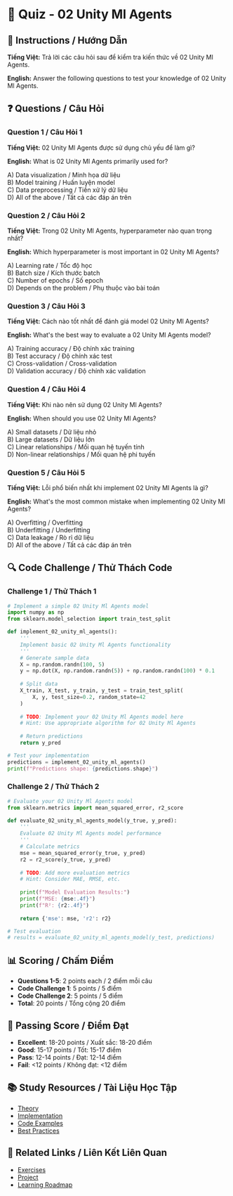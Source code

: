 # 🧠 Quiz - 02 Unity Ml Agents

## 📝 Instructions / Hướng Dẫn

**Tiếng Việt:** Trả lời các câu hỏi sau để kiểm tra kiến thức về 02 Unity Ml Agents.

**English:** Answer the following questions to test your knowledge of 02 Unity Ml Agents.

## ❓ Questions / Câu Hỏi

### Question 1 / Câu Hỏi 1
**Tiếng Việt:** 02 Unity Ml Agents được sử dụng chủ yếu để làm gì?

**English:** What is 02 Unity Ml Agents primarily used for?

A) Data visualization / Minh họa dữ liệu  
B) Model training / Huấn luyện model  
C) Data preprocessing / Tiền xử lý dữ liệu  
D) All of the above / Tất cả các đáp án trên

### Question 2 / Câu Hỏi 2
**Tiếng Việt:** Trong 02 Unity Ml Agents, hyperparameter nào quan trọng nhất?

**English:** Which hyperparameter is most important in 02 Unity Ml Agents?

A) Learning rate / Tốc độ học  
B) Batch size / Kích thước batch  
C) Number of epochs / Số epoch  
D) Depends on the problem / Phụ thuộc vào bài toán

### Question 3 / Câu Hỏi 3
**Tiếng Việt:** Cách nào tốt nhất để đánh giá model 02 Unity Ml Agents?

**English:** What's the best way to evaluate a 02 Unity Ml Agents model?

A) Training accuracy / Độ chính xác training  
B) Test accuracy / Độ chính xác test  
C) Cross-validation / Cross-validation  
D) Validation accuracy / Độ chính xác validation

### Question 4 / Câu Hỏi 4
**Tiếng Việt:** Khi nào nên sử dụng 02 Unity Ml Agents?

**English:** When should you use 02 Unity Ml Agents?

A) Small datasets / Dữ liệu nhỏ  
B) Large datasets / Dữ liệu lớn  
C) Linear relationships / Mối quan hệ tuyến tính  
D) Non-linear relationships / Mối quan hệ phi tuyến

### Question 5 / Câu Hỏi 5
**Tiếng Việt:** Lỗi phổ biến nhất khi implement 02 Unity Ml Agents là gì?

**English:** What's the most common mistake when implementing 02 Unity Ml Agents?

A) Overfitting / Overfitting  
B) Underfitting / Underfitting  
C) Data leakage / Rò rỉ dữ liệu  
D) All of the above / Tất cả các đáp án trên

## 🔍 Code Challenge / Thử Thách Code

### Challenge 1 / Thử Thách 1
```python
# Implement a simple 02 Unity Ml Agents model
import numpy as np
from sklearn.model_selection import train_test_split

def implement_02_unity_ml_agents():
    '''
    Implement basic 02 Unity Ml Agents functionality
    '''
    # Generate sample data
    X = np.random.randn(100, 5)
    y = np.dot(X, np.random.randn(5)) + np.random.randn(100) * 0.1
    
    # Split data
    X_train, X_test, y_train, y_test = train_test_split(
        X, y, test_size=0.2, random_state=42
    )
    
    # TODO: Implement your 02 Unity Ml Agents model here
    # Hint: Use appropriate algorithm for 02 Unity Ml Agents
    
    # Return predictions
    return y_pred

# Test your implementation
predictions = implement_02_unity_ml_agents()
print(f"Predictions shape: {predictions.shape}")
```

### Challenge 2 / Thử Thách 2
```python
# Evaluate your 02 Unity Ml Agents model
from sklearn.metrics import mean_squared_error, r2_score

def evaluate_02_unity_ml_agents_model(y_true, y_pred):
    '''
    Evaluate 02 Unity Ml Agents model performance
    '''
    # Calculate metrics
    mse = mean_squared_error(y_true, y_pred)
    r2 = r2_score(y_true, y_pred)
    
    # TODO: Add more evaluation metrics
    # Hint: Consider MAE, RMSE, etc.
    
    print(f"Model Evaluation Results:")
    print(f"MSE: {mse:.4f}")
    print(f"R²: {r2:.4f}")
    
    return {'mse': mse, 'r2': r2}

# Test evaluation
# results = evaluate_02_unity_ml_agents_model(y_test, predictions)
```

## 📊 Scoring / Chấm Điểm

- **Questions 1-5**: 2 points each / 2 điểm mỗi câu
- **Code Challenge 1**: 5 points / 5 điểm
- **Code Challenge 2**: 5 points / 5 điểm
- **Total**: 20 points / Tổng cộng 20 điểm

## 🎯 Passing Score / Điểm Đạt

- **Excellent**: 18-20 points / Xuất sắc: 18-20 điểm
- **Good**: 15-17 points / Tốt: 15-17 điểm  
- **Pass**: 12-14 points / Đạt: 12-14 điểm
- **Fail**: <12 points / Không đạt: <12 điểm

## 📚 Study Resources / Tài Liệu Học Tập

- [Theory](./THEORY_02_unity_ml_agents.md)
- [Implementation](./IMPLEMENTATION_02_unity_ml_agents.md)
- [Code Examples](./CODE_EXAMPLES_02_unity_ml_agents.md)
- [Best Practices](./BEST_PRACTICES_02_unity_ml_agents.md)

## 🔗 Related Links / Liên Kết Liên Quan

- [Exercises](./EXERCISES_02_unity_ml_agents.md)
- [Project](./PROJECT_02_unity_ml_agents.md)
- [Learning Roadmap](./LEARNING_ROADMAP_02_unity_ml_agents.md)
